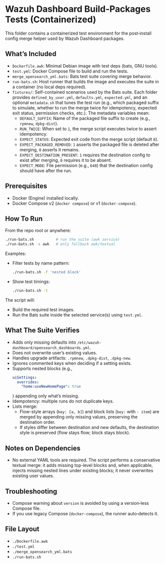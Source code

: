 # Wazuh Dashboard Build-Packages Tests (Containerized)

This folder contains a containerized test environment for the post‑install config merge helper used by Wazuh Dashboard packages.

## What’s Included

- `Dockerfile.awk`: Minimal Debian image with test deps (bats, GNU tools).
- `test.yml`: Docker Compose file to build and run the tests.
- `merge_opensearch_yml.bats`: Bats test suite covering merge behavior.
- `run-bats.sh`: Host runner that builds the image and executes the suite in a container (no local deps required).
- `fixtures/`: Self-contained scenarios used by the Bats suite. Each folder provides `defined_by_user.yml`, `defaults.yml`, `expected.yml`, and an optional `metadata.sh` that tunes the test run (e.g., which packaged suffix to simulate, whether to run the merge twice for idempotency, expected exit status, permission checks, etc.). The metadata variables mean:
  - `DEFAULT_SUFFIX`: Name of the packaged file suffix to create (e.g., `rpmnew`, `dpkg-dist`).
  - `RUN_TWICE`: When set to `1`, the merge script executes twice to assert idempotency.
  - `EXPECT_STATUS`: Expected exit code from the merge script (default `0`).
  - `EXPECT_PACKAGED_REMOVED`: `1` asserts the packaged file is deleted after merging, `0` asserts it remains.
  - `EXPECT_DESTINATION_PRESENT`: `1` requires the destination config to exist after merging, `0` requires it to be absent.
  - `EXPECT_MODE`: File permission (e.g., `640`) that the destination config should have after the run.

## Prerequisites

- Docker (Engine) installed locally.
- Docker Compose v2 (`docker compose`) or v1 (`docker-compose`).

## How To Run

From the repo root or anywhere:

```sh
./run-bats.sh          # run the suite (awk service)
./run-bats.sh -s awk   # only fallback awk/textual
```

Examples:

- Filter tests by name pattern:
  ```sh
  ./run-bats.sh -f 'nested block'
  ```
- Show test timings:
  ```sh
  ./run-bats.sh -t
  ```

The script will:
- Build the required test images.
- Run the Bats suite inside the selected service(s) using `test.yml`.

## What The Suite Verifies

- Adds only missing defaults into `/etc/wazuh-dashboard/opensearch_dashboards.yml`.
- Does not overwrite user’s existing values.
- Handles upgrade artifacts: `.rpmnew`, `.dpkg-dist`, `.dpkg-new`.
- Ignores commented keys when deciding if a setting exists.
- Supports nested blocks (e.g.,
  ```yaml
  uiSettings:
    overrides:
      "home:useNewHomePage": true
  ```
  ) appending only what’s missing.
- Idempotency: multiple runs do not duplicate keys.
- Lists merge:
  - Flow-style arrays (`key: [a, b]`) and block lists (`key:` with `- item`) are merged by appending only missing values, preserving the destination order.
  - If styles differ between destination and new defaults, the destination style is preserved (flow stays flow; block stays block).

## Notes on Dependencies

- No external YAML tools are required. The script performs a conservative textual merge: it adds missing top-level blocks and, when applicable, injects missing nested lines under existing blocks; it never overwrites existing user values.

## Troubleshooting

- Compose warning about `version` is avoided by using a version‑less Compose file.
- If you use legacy Compose (`docker-compose`), the runner auto‑detects it.

## File Layout

- `./Dockerfile.awk`
- `./test.yml`
- `./merge_opensearch_yml.bats`
- `./run-bats.sh`
